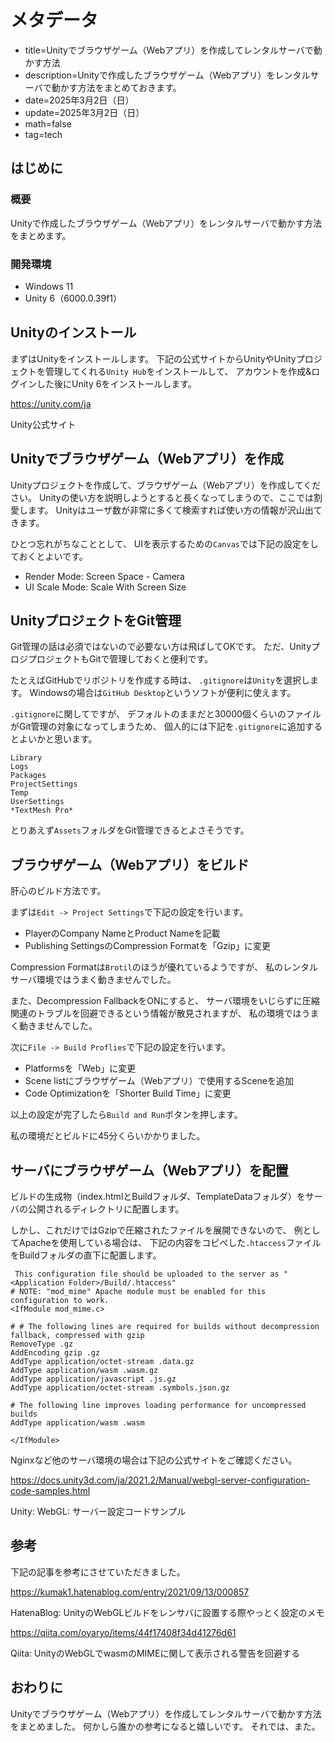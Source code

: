 # メタデータ
- title=Unityでブラウザゲーム（Webアプリ）を作成してレンタルサーバで動かす方法
- description=Unityで作成したブラウザゲーム（Webアプリ）をレンタルサーバで動かす方法をまとめておきます。
- date=2025年3月2日（日）
- update=2025年3月2日（日）
- math=false
- tag=tech

## はじめに

### 概要

Unityで作成したブラウザゲーム（Webアプリ）をレンタルサーバで動かす方法をまとめます。

### 開発環境

- Windows 11
- Unity 6（6000.0.39f1）

## Unityのインストール

まずはUnityをインストールします。
下記の公式サイトからUnityやUnityプロジェクトを管理してくれる`Unity Hub`をインストールして、
アカウントを作成&ログインした後にUnity 6をインストールします。

https://unity.com/ja

Unity公式サイト

## Unityでブラウザゲーム（Webアプリ）を作成

Unityプロジェクトを作成して、ブラウザゲーム（Webアプリ）を作成してください。
Unityの使い方を説明しようとすると長くなってしまうので、ここでは割愛します。
Unityはユーザ数が非常に多くて検索すれば使い方の情報が沢山出てきます。

ひとつ忘れがちなこととして、
UIを表示するための`Canvas`では下記の設定をしておくとよいです。

- Render Mode: Screen Space - Camera
- UI Scale Mode: Scale With Screen Size

## UnityプロジェクトをGit管理

Git管理の話は必須ではないので必要ない方は飛ばしてOKです。
ただ、UnityプロジプロジェクトもGitで管理しておくと便利です。

たとえばGitHubでリポジトリを作成する時は、
`.gitignore`は`Unity`を選択します。
Windowsの場合は`GitHub Desktop`というソフトが便利に使えます。

`.gitignore`に関してですが、
デフォルトのままだと30000個くらいのファイルがGit管理の対象になってしまうため、
個人的には下記を`.gitignore`に追加するとよいかと思います。

```
Library
Logs
Packages
ProjectSettings
Temp
UserSettings
*TextMesh Pro*
```

とりあえず`Assets`フォルダをGit管理できるとよさそうです。

## ブラウザゲーム（Webアプリ）をビルド

肝心のビルド方法です。

まずは`Edit -> Project Settings`で下記の設定を行います。

- PlayerのCompany NameとProduct Nameを記載
- Publishing SettingsのCompression Formatを「Gzip」に変更

Compression Formatは`Brotil`のほうが優れているようですが、
私のレンタルサーバ環境ではうまく動きませんでした。

また、Decompression FallbackをONにすると、
サーバ環境をいじらずに圧縮関連のトラブルを回避できるという情報が散見されますが、
私の環境ではうまく動きませんでした。

次に`File -> Build Proflies`で下記の設定を行います。

- Platformsを「Web」に変更
- Scene listにブラウザゲーム（Webアプリ）で使用するSceneを追加
- Code Optimizationを「Shorter Build Time」に変更

以上の設定が完了したら`Build and Run`ボタンを押します。

私の環境だとビルドに45分くらいかかりました。

## サーバにブラウザゲーム（Webアプリ）を配置

ビルドの生成物（index.htmlとBuildフォルダ、TemplateDataフォルダ）をサーバの公開されるディレクトリに配置します。

しかし、これだけではGzipで圧縮されたファイルを展開できないので、
例としてApacheを使用している場合は、
下記の内容をコピペした`.htaccess`ファイルをBuildフォルダの直下に配置します。

```
 This configuration file should be uploaded to the server as "<Application Folder>/Build/.htaccess"
# NOTE: "mod_mime" Apache module must be enabled for this configuration to work.
<IfModule mod_mime.c>

# # The following lines are required for builds without decompression fallback, compressed with gzip
RemoveType .gz
AddEncoding gzip .gz
AddType application/octet-stream .data.gz
AddType application/wasm .wasm.gz
AddType application/javascript .js.gz
AddType application/octet-stream .symbols.json.gz

# The following line improves loading performance for uncompressed builds
AddType application/wasm .wasm

</IfModule>
```

Nginxなど他のサーバ環境の場合は下記の公式サイトをご確認ください。

https://docs.unity3d.com/ja/2021.2/Manual/webgl-server-configuration-code-samples.html

Unity: WebGL: サーバー設定コードサンプル

## 参考
下記の記事を参考にさせていただきました。

https://kumak1.hatenablog.com/entry/2021/09/13/000857

HatenaBlog: UnityのWebGLビルドをレンサバに設置する際やっとく設定のメモ

https://qiita.com/oyaryo/items/44f17408f34d41276d61

Qiita: UnityのWebGLでwasmのMIMEに関して表示される警告を回避する

## おわりに

Unityでブラウザゲーム（Webアプリ）を作成してレンタルサーバで動かす方法をまとめました。
何かしら誰かの参考になると嬉しいです。
それでは、また。
